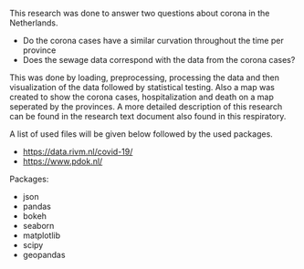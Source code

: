 This research was done to answer two questions about corona in the Netherlands.
- Do the corona cases have a similar curvation throughout the time per province
- Does the sewage data correspond with the data from the corona cases?

This was done by loading, preprocessing, processing the data and then visualization of the data followed by statistical testing.
Also a map was created to show the corona cases, hospitalization and death on a map seperated by the provinces.
A more detailed description of this research can be found in the research text document also found in this respiratory.

A list of used files will be given below followed by the used packages.
- https://data.rivm.nl/covid-19/
- https://www.pdok.nl/

Packages:
- json
- pandas
- bokeh
- seaborn
- matplotlib
- scipy
- geopandas





